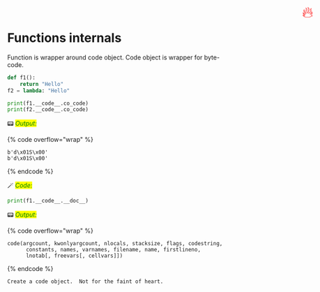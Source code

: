 # Functions internals

<span title="Advanced topic" style="position: absolute; top: 25px; right: 30px; font-size: 250%; color:red">🔥</span>

Function is wrapper around code object. Code object is wrapper for byte-code.


```python
def f1():
    return "Hello"
f2 = lambda: "Hello"

print(f1.__code__.co_code)
print(f2.__code__.co_code)
```

📟 _<mark style="color:green;">Output:</mark>_

{% code overflow="wrap" %}
```
b'd\x01S\x00'
b'd\x01S\x00'
```
{% endcode %}




🪄 _<mark style="color:green;">Code:</mark>_

```python
print(f1.__code__.__doc__)
```

📟 _<mark style="color:green;">Output:</mark>_

{% code overflow="wrap" %}
```
code(argcount, kwonlyargcount, nlocals, stacksize, flags, codestring,
      constants, names, varnames, filename, name, firstlineno,
      lnotab[, freevars[, cellvars]])
```
{% endcode %}

    
    Create a code object.  Not for the faint of heart.